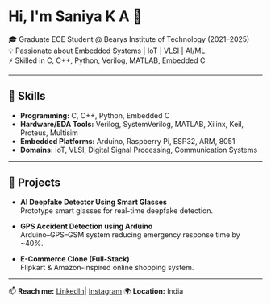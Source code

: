 # Hi, I'm Saniya K A 👋  

🎓 Graduate ECE Student @ Bearys Institute of Technology (2021–2025)  
💡 Passionate about Embedded Systems | IoT | VLSI | AI/ML  
⚡ Skilled in C, C++, Python, Verilog, MATLAB, Embedded C  

---

## 🔧 Skills  
- **Programming:** C, C++, Python, Embedded C  
- **Hardware/EDA Tools:** Verilog, SystemVerilog, MATLAB, Xilinx, Keil, Proteus, Multisim  
- **Embedded Platforms:** Arduino, Raspberry Pi, ESP32, ARM, 8051  
- **Domains:** IoT, VLSI, Digital Signal Processing, Communication Systems  

---

## 🚀 Projects  
- **AI Deepfake Detector Using Smart Glasses**  
  Prototype smart glasses for real-time deepfake detection.  

- **GPS Accident Detection using Arduino**  
  Arduino–GPS–GSM system reducing emergency response time by ~40%.  

- **E-Commerce Clone (Full-Stack)**  
  Flipkart & Amazon-inspired online shopping system.  

---

📫 **Reach me:** [LinkedIn](https://www.linkedin.com/in/sainusanzsanuwbc)| [Instagram]([https://instagram.com/yourprofile](https://www.instagram.com/?next=%2F&hl=en))  
🌍 **Location:** India  

